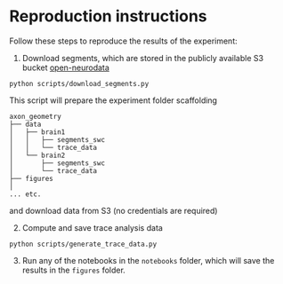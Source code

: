 # Reproduction instructions

Follow these steps to reproduce the results of the experiment:

1. Download segments, which are stored in the publicly available S3 bucket [open-neurodata](https://registry.opendata.aws/open-neurodata/)

```shell
python scripts/download_segments.py
```

This script will prepare the experiment folder scaffolding

```shell
axon_geometry
├── data
│   ├── brain1
│   │   ├── segments_swc
│   │   └── trace_data
│   └── brain2        
│       ├── segments_swc
│       └── trace_data
├── figures
│
... etc.
```

and download data from S3 (no credentials are required)

2. Compute and save trace analysis data

```shell
python scripts/generate_trace_data.py
```

3. Run any of the notebooks in the `notebooks` folder, which will save the results in the `figures` folder.
